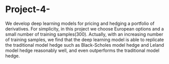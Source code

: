 # Project-4-
We develop deep learning models for pricing and hedging a portfolio of derivatives. For simplicity, in this project we choose European options and a small number of training samples(300). Actually, with an increasing number of training samples, we find that the deep learning model is able to replicate the traditional model hedge such as Black-Scholes model hedge and Leland model hedge reasonably well, and even outperforms the traditional model hedge.  
